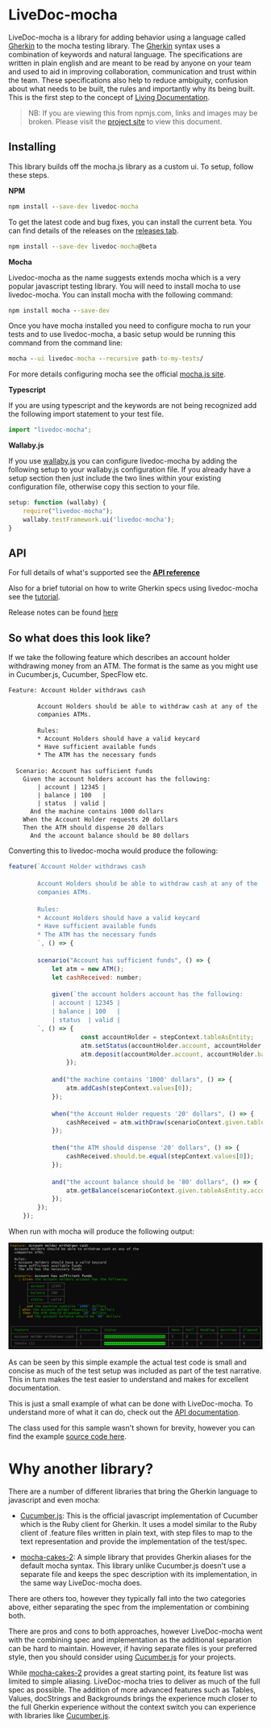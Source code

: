 # LiveDoc-mocha
LiveDoc-mocha is a library for adding behavior using a language called [Gherkin](https://cucumber.io/docs/reference#gherkin) to the mocha testing library. The [Gherkin](https://cucumber.io/docs/reference#gherkin) syntax uses a combination of keywords and natural language. The specifications are written in plain english and are meant to be read by anyone on your team and used to aid in improving collaboration, communication and trust within the team. These specifications also help to reduce ambiguity, confusion about what needs to be built, the rules and importantly why its being built. This is the first step to the concept of [Living Documentation](https://leanpub.com/livingdocumentation).

> NB: If you are viewing this from npmjs.com, links and images may be broken. Please visit the [project site](https://github.com/dotnetprofessional/LiveDoc/blob/master/packages/livedoc-mocha#readme) to view this document.

## Installing
This library builds off the mocha.js library as a custom ui. To setup, follow these steps.

__NPM__
```bat
npm install --save-dev livedoc-mocha
```
To get the latest code and bug fixes, you can install the current beta. You can find details of the releases on the [releases tab](https://github.com/dotnetprofessional/LiveDoc/releases).
```bat
npm install --save-dev livedoc-mocha@beta
```

__Mocha__

Livedoc-mocha as the name suggests extends mocha which is a very popular javascript testing library. You will need to install mocha to use livedoc-mocha. You can install mocha with the following command:

``` bat
npm install mocha --save-dev
```
Once you have mocha installed you need to configure mocha to run your tests and to use livedoc-mocha, a basic setup would be running this command from the command line:
```bat
mocha --ui livedoc-mocha --recursive path-to-my-tests/
```
For more details configuring mocha see the official [mocha.js site](http://mochajs.org/).

__Typescript__

If you are using typescript and the keywords are not being recognized add the following import statement to your test file.
```js
import "livedoc-mocha";
```

__Wallaby.js__

If you use [wallaby.js](https://wallabyjs.com/) you can configure livedoc-mocha by adding the following setup to your wallaby.js configuration file. If you already have a setup section then just include the two lines within your existing configuration file, otherwise copy this section to your file.
```js
setup: function (wallaby) {
    require("livedoc-mocha");
    wallaby.testFramework.ui('livedoc-mocha');
}
```
## API
For full details of what's supported see the [__API reference__](docs/API.md)

Also for a brief tutorial on how to write Gherkin specs using livedoc-mocha see the [tutorial](docs/Tutorial.md).

Release notes can be found [here](docs/ReleaseNotes.md)

## So what does this look like?
If we take the following feature which describes an account holder withdrawing money from an ATM. The format is the same as you might use in Cucumber.js, Cucumber, SpecFlow etc.

```Gherkin
Feature: Account Holder withdraws cash

        Account Holders should be able to withdraw cash at any of the
        companies ATMs.

        Rules:
        * Account Holders should have a valid keycard
        * Have sufficient available funds
        * The ATM has the necessary funds

  Scenario: Account has sufficient funds
    Given the account holders account has the following:
        | account | 12345 |
        | balance | 100   |
        | status  | valid |
      And the machine contains 1000 dollars
    When the Account Holder requests 20 dollars
    Then the ATM should dispense 20 dollars
      And the account balance should be 80 dollars
```

Converting this to livedoc-mocha would produce the following:

```js
feature(`Account Holder withdraws cash

        Account Holders should be able to withdraw cash at any of the
        companies ATMs.

        Rules:
        * Account Holders should have a valid keycard
        * Have sufficient available funds
        * The ATM has the necessary funds
        `, () => {

        scenario("Account has sufficient funds", () => {
            let atm = new ATM();
            let cashReceived: number;

            given(`the account holders account has the following:
            | account | 12345 |
            | balance | 100   |
            | status  | valid |
        `, () => {
                    const accountHolder = stepContext.tableAsEntity;
                    atm.setStatus(accountHolder.account, accountHolder.status);
                    atm.deposit(accountHolder.account, accountHolder.balance)
                });

            and("the machine contains '1000' dollars", () => {
                atm.addCash(stepContext.values[0]);
            });

            when("the Account Holder requests '20' dollars", () => {
                cashReceived = atm.withDraw(scenarioContext.given.tableAsEntity.account, stepContext.values[0]);
            });

            then("the ATM should dispense '20' dollars", () => {
                cashReceived.should.be.equal(stepContext.values[0]);
            });

            and("the account balance should be '80' dollars", () => {
                atm.getBalance(scenarioContext.given.tableAsEntity.account).should.be.equal(stepContext.values[0]);
            });
        });
    });
```
When run with mocha will produce the following output:

![Mocha Test Result](docs/images/Feature.PNG)

As can be seen by this simple example the actual test code is small and concise as much of the test setup was included as part of the test narrative. This in turn makes the test easier to understand and makes for excellent documentation.

This is just a small example of what can be done with LiveDoc-mocha. To understand more of what it can do, check out the [API documentation](docs/API.md).

The class used for this sample wasn't shown for brevity, however you can find the example [source code here](_src/test/Example.ts).

# Why another library?
There are a number of different libraries that bring the Gherkin language to javascript and even mocha:

* [Cucumber.js](https://github.com/cucumber/cucumber-js): This is the official javascript implementation of Cucumber which is the Ruby client for Gherkin. It uses a model similar to the Ruby client of .feature files written in plain text, with step files to map to the text representation and provide the implementation of the test/spec.

* [mocha-cakes-2](https://github.com/iensu/mocha-cakes-2): A simple library that provides Gherkin aliases for the default mocha syntax. This library unlike Cucumber.js doesn't use a separate file and keeps the spec description with its implementation, in the same way LiveDoc-mocha does.

There are others too, however they typically fall into the two categories above, either separating the spec from the implementation or combining both.

There are pros and cons to both approaches, however LiveDoc-mocha went with the combining spec and implementation as the additional separation can be hard to maintain. However, if having separate files is your preferred style, then you should consider using [Cucumber.js](https://github.com/cucumber/cucumber-js) for your projects.

While [mocha-cakes-2](https://github.com/iensu/mocha-cakes-2) provides a great starting point, its feature list was limited to simple aliasing. LiveDoc-mocha tries to deliver as much of the full spec as possible. The addition of more advanced features such as Tables, Values, docStrings and Backgrounds brings the experience much closer to the full Gherkin experience without the context switch you can experience with libraries like [Cucumber.js](https://github.com/cucumber/cucumber-js).
